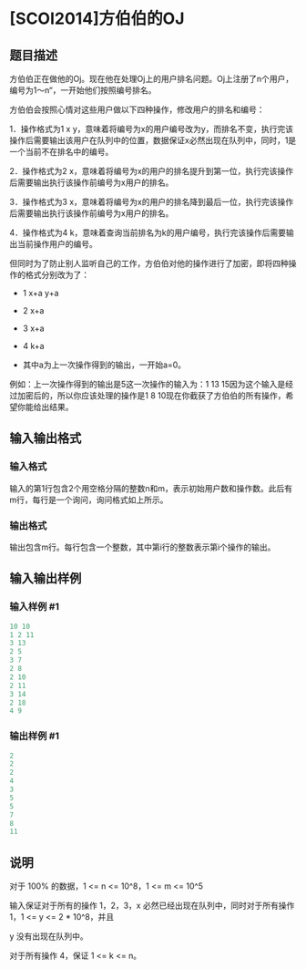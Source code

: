 # [SCOI2014]方伯伯的OJ

## 题目描述

方伯伯正在做他的Oj。现在他在处理Oj上的用户排名问题。Oj上注册了n个用户，编号为1～n“，一开始他们按照编号排名。

方伯伯会按照心情对这些用户做以下四种操作，修改用户的排名和编号：

1．操作格式为1 x y，意味着将编号为x的用户编号改为y，而排名不变，执行完该操作后需要输出该用户在队列中的位置，数据保证x必然出现在队列中，同时，1是一个当前不在排名中的编号。

2．操作格式为2 x，意味着将编号为x的用户的排名提升到第一位，执行完该操作后需要输出执行该操作前编号为x用户的排名。

3．操作格式为3 x，意味着将编号为x的用户的排名降到最后一位，执行完该操作后需要输出执行该操作前编号为x用户的排名。

4．操作格式为4 k，意味着查询当前排名为k的用户编号，执行完该操作后需要输出当前操作用户的编号。

但同时为了防止别人监听自己的工作，方伯伯对他的操作进行了加密，即将四种操作的格式分别改为了：

- 1 x+a y+a

- 2 x+a

- 3 x+a

- 4 k+a

- 其中a为上一次操作得到的输出，一开始a=0。

例如：上一次操作得到的输出是5这一次操作的输入为：1 13 15因为这个输入是经过加密后的，所以你应该处理的操作是1 8 10现在你截获了方伯伯的所有操作，希望你能给出结果。

## 输入输出格式

### 输入格式

输入的第1行包含2个用空格分隔的整数n和m，表示初始用户数和操作数。此后有m行，每行是一个询问，询问格式如上所示。

### 输出格式

输出包含m行。每行包含一个整数，其中第i行的整数表示第i个操作的输出。

## 输入输出样例

### 输入样例 #1

```cpp
10 10
1 2 11
3 13
2 5
3 7
2 8
2 10
2 11
3 14
2 18
4 9
```


### 输出样例 #1

```cpp
2
2
2
4
3
5
5
7
8
11
```


## 说明

对于 100% 的数据，1 <= n <= 10^8，1 <= m <= 10^5

输入保证对于所有的操作 1，2，3，x 必然已经出现在队列中，同时对于所有操作 1，1 <= y <= 2 \* 10^8，并且

y 没有出现在队列中。

对于所有操作 4，保证 1 <= k <= n。

